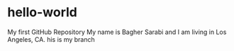 # hello-world
My first GitHub Repository
My name is Bagher Sarabi and I am living in Los Angeles, CA.
his is my branch
